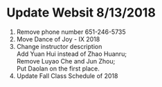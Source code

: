 Update Websit 8/13/2018
================================
1. Remove phone number 651-246-5735
2. Move Dance of Joy - IX 2018
3. Change instructor description<br/>
	Add Yuan Hui instead of Zhao Huanru;<br/>
	Remove Luyao Che and Jun Zhou;<br/>
	Put Daolan on the first place.
4. Update Fall Class Schedule of 2018